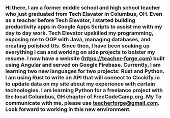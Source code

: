 ### Hi there, I am a former middle school and high school teacher who just graduated from Tech Elavator in Columbus, OH. Even as a teacher before Tech Elevator, I started building productivity apps in Google Apps Scripts to assist me with my day to day work. Tech Elevator upskilled my programming, exposing me to OOP with Java, managing databases, and creating polished UIs. Since then, I have been soaking up everything I can and working on side projects to bolster my resume. I now have a website (https://teacher-forge.com) built using Angular and served on Google Firebase. Currently, I am learning two new languages for two projects: Rust and Python. I am using Rust to write an API that will connect to Clockify.io to update data on my site about my experience with certain technologies. I am learning Python for a freelance project with the local Columbus, OH chapter of FreeCodeCamp.org. My To communicate with me, please use teacherforge@gmail.com. Look forward to working in this new environment.
